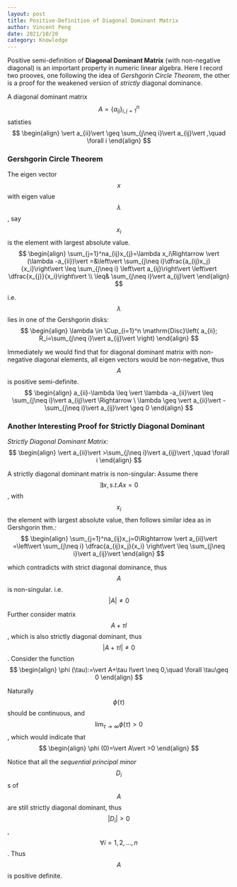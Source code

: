 ```yaml
---
layout: post
title: Positive-Definition of Diagonal Dominant Matrix
author: Vincent Peng
date: 2021/10/20
category: Knowledge
---
```


Positive semi-definition of **Diagonal Dominant Matrix** (with non-negative diagonal) is an important property in numeric linear algebra. Here I record two prooves, one following the idea of *Gershgorin Circle Theorem*, the other is a proof for the weakened version of *strictly* diagonal dominance. 

A diagonal dominant matrix $$A=\{a_{ij}\}_{i,j=1}^n$$ satisties
$$
\begin{align}
    \vert a_{ii}\vert \geq \sum_{j\neq i}\vert a_{ij}\vert ,\quad \forall i
\end{align}
$$ 

### Gershgorin Circle Theorem

The eigen vector $$x$$ with eigen value $$\lambda $$, say $$x_i$$ is the element with largest absolute value.
$$
\begin{align}
    \sum_{j=1}^na_{ij}x_{j}=\lambda x_i\Rightarrow \vert (\lambda -a_{ii})\vert =&\left\vert \sum_{j\neq i}\dfrac{a_{ij}x_j}{x_i}\right\vert \leq \sum_{j\neq i} \left\vert a_{ij}\right\vert \left\vert \dfrac{x_{j}}{x_i}\right\vert \\
    \leq& \sum_{j\neq i}\vert a_{ij}\vert 
\end{align}
$$ 

i.e. $$\lambda $$ lies in one of the Gershgorin disks:
$$
\begin{align}
    \lambda \in \Cup_{i=1}^n \mathrm{Disc}\left( a_{ii}; R_i=\sum_{j\neq i}\vert a_{ij}\vert  \right) 
\end{align}
$$ 

Immediately we would find that for diagonal dominant matrix with non-negative diagonal elements, all eigen vectors would be non-negative, thus $$A$$ is positive semi-definite.
$$
\begin{align}
    a_{ii}-\lambda \leq \vert \lambda -a_{ii}\vert \leq \sum_{j\neq i}\vert a_{ij}\vert \Rightarrow \ \lambda \geq \vert a_{ii}\vert -\sum_{j\neq i}\vert a_{ij}\vert \geq 0
\end{align}
$$ 

### Another Interesting Proof for Strictly Diagonal Dominant

*Strictly Diagonal Dominant Matrix:*
$$
\begin{align}
    \vert a_{ii}\vert >\sum_{j\neq i}\vert a_{ij}\vert ,\quad \forall i
\end{align}
$$ 

A strictly diagonal dominant matrix is non-singular: Assume there $$\exists x, s.t. Ax=0$$, with $$x_i$$ the element with largest absolute value, then follows similar idea as in Gershgorin thm.:
$$
\begin{align}
    \sum_{j=1}^na_{ij}x_j=0\Rightarrow \vert a_{ii}\vert =\left\vert \sum_{j\neq i} \dfrac{a_{ij}x_j}{x_i} \right\vert \leq \sum_{j\neq i}\vert a_{ij}\vert 
\end{align}
$$ 

which contradicts with strict diagonal dominance, thus $$A$$ is non-singular. i.e. $$\vert A\vert \neq 0$$

Further consider matrix $$A+\tau I$$, which is also strictly diagonal dominant, thus $$\vert A+\tau I\vert \neq 0$$. Consider the function
$$
\begin{align}
    \phi (\tau):=\vert A+\tau I\vert \neq 0,\quad \forall \tau\geq 0
\end{align}
$$ 

Naturally $$\phi (\tau)$$ should be continuous, and $$\lim_{\tau\to\infty}\phi(\tau)>0$$, which would indicate that 
$$
\begin{align}
    \phi (0)=\vert A\vert >0
\end{align}
$$ 

Notice that all the *sequential principal minor* $$D_i$$s of $$A$$ are still strictly diagonal dominant, thus $$\vert D_i\vert >0$$, $$\forall i=1,2,\ldots,n$$. Thus $$A$$ is positive definite.
